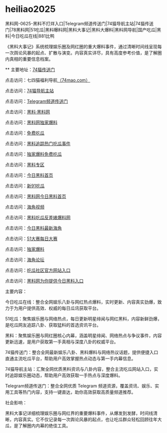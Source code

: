 # heiliao2025
黑料网-0625-黑料不打烊入口|Telegram频道传送门|74猫导航主站|74猫传送门|78黑料网|51吃瓜|黑料曝料网|黑料大事记|黑料大爆料|黑料网导航|国产吃瓜|黑料|今日吃瓜在线|881比鸭

《黑料大事记》系统梳理娱乐圈及网红圈的重大爆料事件，通过清晰时间线呈现每一次舆论风暴的起点、扩散与演变。内容真实详尽，具有高度参考价值，是了解圈内真相的重要信息档案。

** 主要地址：<a href="https://74mao.com/">74猫传送门</a>

点击访问：七四猫福利导航<a href="https://74mao.com/">（74mao.com）</a>

点击访问：<a href="https://74mao.com/">74猫导航主站</a>

点击访问：<a href="https://74mao.com/">Telegram频道传送门</a>

点击访问：<a href="https://heiliaolvzlu3.pages.dev">黑料·黑料网</a>

点击访问：<a href="https://heiliaoyvnrda.pages.dev">黑料网独家爆料</a>

点击访问：<a href="https://heiliaoxey7ic.pages.dev">免费吃瓜</a>

点击访问：<a href="https://heiliaoal51na.pages.dev">黑料追踪热门吃瓜事件</a>

点击访问：<a href="https://heiliaoavkush.pages.dev">独家爆料免费吃瓜</a>

点击访问：<a href="https://hl174.pages.dev/">黑料专区</a>

点击访问：<a href="https://hl81-4pv.pages.dev/">今日黑料首页</a>

点击访问：<a href="https://cg3-05.pages.dev/">新91吃瓜</a>

点击访问：<a href="https://hl03.pages.dev/">黑料网今日黑料首页</a>

点击访问：<a href="https://hj-67.pages.dev/">海角视频</a>

点击访问：<a href="https://hl145.pages.dev/">黑料吃瓜反差婊爆料网</a>

点击访问：<a href="https://cg66.pages.dev/">今日黑料最新海角</a>

点击访问：<a href="https://pc1-10.pages.dev/">51大赛每日大赛</a>

点击访问：<a href="https://hl108.pages.dev/">独家爆料</a>

点击访问：<a href="https://hj-04.pages.dev/">海角论坛</a>

点击访问：<a href="https://cg5-07.pages.dev/">吃瓜社区官方网站入口</a>

点击访问：<a href="https://cg8-06.pages.dev/">黑料网为你提供今日黑料入口</a>

主要内容：

今日吃瓜在线：整合全网娱乐八卦与网红热点爆料，实时更新、内容真实劲爆，致力于为用户提供高效、权威的每日瓜讯获取平台。

51吃瓜：聚焦娱乐圈与网络热点，每日更新明星绯闻与网红黑料，内容新鲜劲爆，是吃瓜网友追踪八卦、获取猛料的首选资讯平台。

黑料：聚焦娱乐圈与网红圈核心内幕，涵盖明星绯闻、网络热点与争议事件，内容更新迅速，是用户获取第一手真相与深度八卦的权威平台。

74猫传送门：整合全网最新娱乐八卦、黑料爆料与网络热议话题，提供便捷入口直通主流吃瓜平台，帮助用户高效掌握热点动态与第一手内幕信息。

74猫导航主站：汇聚全网优质黑料资讯与八卦内容，整合主流吃瓜网站入口，实时追踪娱乐圈动态，帮助用户高效获取一手热点与深度爆料。

Telegram频道传送门：整合全网优质 Telegram 频道资源，覆盖资讯、娱乐、实用工具等热门内容，支持一键直达，助你高效获取高质量频道推荐。

社会影响：

黑料大事记详细梳理娱乐圈与网红界的重要爆料事件，从爆发到发酵，时间线清晰，内容真实。它不仅记录每一次舆论风暴的起点，也让吃瓜群众轻松回顾往年大瓜，是了解圈内内幕的绝佳工具。

<span style="display:none;">[Canonical link](https://github.com/David20260626/David1 ）</span>
